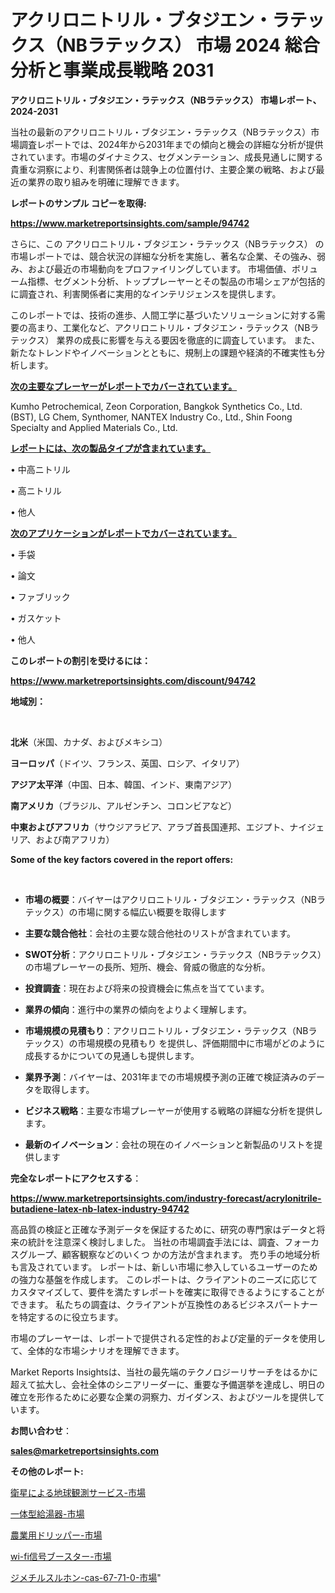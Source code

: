 # アクリロニトリル・ブタジエン・ラテックス（NBラテックス） 市場 2024 総合分析と事業成長戦略 2031

<strong>アクリロニトリル・ブタジエン・ラテックス（NBラテックス） 市場レポート、2024-2031</strong>

当社の最新のアクリロニトリル・ブタジエン・ラテックス（NBラテックス）市場調査レポートでは、2024年から2031年までの傾向と機会の詳細な分析が提供されています。市場のダイナミクス、セグメンテーション、成長見通しに関する貴重な洞察により、利害関係者は競争上の位置付け、主要企業の戦略、および最近の業界の取り組みを明確に理解できます。



<strong>レポートのサンプル コピーを取得:</strong> <a href=https://www.marketreportsinsights.com/sample/94742>

<strong><u>https://www.marketreportsinsights.com/sample/94742</u></strong></a>

さらに、この アクリロニトリル・ブタジエン・ラテックス（NBラテックス） の市場レポートでは、競合状況の詳細な分析を実施し、著名な企業、その強み、弱み、および最近の市場動向をプロファイリングしています。 市場価値、ボリューム指標、セグメント分析、トッププレーヤーとその製品の市場シェアが包括的に調査され、利害関係者に実用的なインテリジェンスを提供します。

このレポートでは、技術の進歩、人間工学に基づいたソリューションに対する需要の高まり、工業化など、アクリロニトリル・ブタジエン・ラテックス（NBラテックス） 業界の成長に影響を与える要因を徹底的に調査しています。 また、新たなトレンドやイノベーションとともに、規制上の課題や経済的不確実性も分析します。



<strong><u>次の主要なプレーヤーがレポートでカバーされています。</u></strong>

Kumho Petrochemical, Zeon Corporation, Bangkok Synthetics Co., Ltd. (BST), LG Chem, Synthomer, NANTEX Industry Co., Ltd., Shin Foong Specialty and Applied Materials Co., Ltd.



<strong><u><b>レポートには、次の製品タイプが含まれています。</b></u></strong>

• 中高ニトリル

• 高ニトリル

• 他人



<strong><u><b>次のアプリケーションがレポートでカバーされています。</b></u></strong>

• 手袋

• 論文

• ファブリック

• ガスケット

• 他人



<strong><b>このレポートの割引を受けるには：</b></strong>

<a href=https://www.marketreportsinsights.com/discount/94742>

<strong><u>https://www.marketreportsinsights.com/discount/94742</u></strong></a>



<strong>地域別：</strong>

<strong> </strong>



<strong>北米</strong>（米国、カナダ、およびメキシコ）



<strong>ヨーロッパ</strong>（ドイツ、フランス、英国、ロシア、イタリア）



<strong>アジア太平洋</strong>（中国、日本、韓国、インド、東南アジア）



<strong>南アメリカ</strong>（ブラジル、アルゼンチン、コロンビアなど）



<strong>中東およびアフリカ</strong>（サウジアラビア、アラブ首長国連邦、エジプト、ナイジェリア、および南アフリカ）



<strong>Some of the key factors covered in the report offers:</strong>

<strong> </strong>
<ul>
  <li>

<strong>市場の概要</strong>：バイヤーはアクリロニトリル・ブタジエン・ラテックス（NBラテックス）の市場に関する幅広い概要を取得します</li>
  <li>

<strong>主要な競合他社</strong>：会社の主要な競合他社のリストが含まれています。</li>
  <li>

<strong>SWOT分析</strong>：アクリロニトリル・ブタジエン・ラテックス（NBラテックス）の市場プレーヤーの長所、短所、機会、脅威の徹底的な分析。</li>
  <li>

<strong>投資調査</strong>：現在および将来の投資機会に焦点を当てています。</li>
  <li>

<strong>業界の傾向</strong>：進行中の業界の傾向をよりよく理解します。</li>
  <li>

<strong>市場規模の見積もり</strong>：アクリロニトリル・ブタジエン・ラテックス（NBラテックス）の市場規模の見積もり を提供し、評価期間中に市場がどのように成長するかについての見通しも提供します。</li>
  <li>

<strong>業界予測</strong>：バイヤーは、2031年までの市場規模予測の正確で検証済みのデータを取得します。</li>
  <li>

<strong>ビジネス戦略</strong>：主要な市場プレーヤーが使用する戦略の詳細な分析を提供します。</li>
  <li>

<strong>最新のイノベーション</strong>：会社の現在のイノベーションと新製品のリストを提供します</li>
</ul>


<strong>完全なレポートにアクセスする</strong>：

<a href=https://www.marketreportsinsights.com/industry-forecast/acrylonitrile-butadiene-latex-nb-latex-industry-94742>

<strong><u>https://www.marketreportsinsights.com/industry-forecast/acrylonitrile-butadiene-latex-nb-latex-industry-94742</u></strong></a>

高品質の検証と正確な予測データを保証するために、研究の専門家はデータと将来の統計を注意深く検討しました。 当社の市場調査手法には、調査、フォーカスグループ、顧客観察などのいくつ かの方法が含まれます。 売り手の地域分析も言及されています。 レポートは、新しい市場に参入しているユーザーのための強力な基盤を作成します。 このレポートは、クライアントのニーズに応じてカスタマイズして、要件を満たすレポートを確実に取得できるようにすることができます。 私たちの調査は、クライアントが互換性のあるビジネスパートナーを特定するのに役立ちます。

市場のプレーヤーは、レポートで提供される定性的および定量的データを使用して、全体的な市場シナリオを理解できます。

Market Reports Insightsは、当社の最先端のテクノロジーリサーチをはるかに超えて拡大し、会社全体のシニアリーダーに、重要な予備選挙を達成し、明日の確立を形作るために必要な企業の洞察力、ガイダンス、およびツールを提供しています。



<strong><b>お問い合わせ</b></strong>：

<a href=mailto:sales@marketreportsinsights.com>

<strong><u>sales@marketreportsinsights.com</u></strong></a>



<strong>その他のレポート:</strong>

<a href=https://www.linkedin.com/pulse/衛星による地球観測サービス-市場-2030-年までの需要に焦点を当てた-ckylf/>衛星による地球観測サービス-市場</a>

<a href=https://www.linkedin.com/pulse/一体型給湯器-市場-2030-年までの需要に焦点を当てた-2023-年調査レポート-czeef/>一体型給湯器-市場</a>

<a href=https://www.linkedin.com/pulse/農業用ドリッパー-市場-2023-総合分析と事業成長戦略-2030-tqwmf/>農業用ドリッパー-市場</a>

<a href=https://www.linkedin.com/pulse/wi-fi信号ブースター-市場-2023-年のダイナミクスとビジネストレンド-me6nf/>wi-fi信号ブースター-市場</a>

<a href=https://www.linkedin.com/pulse/ジメチルスルホン-cas-67-71-0-市場-2023-年のダイナミクスとビジネストレンド-2030-pr-news-hub-xh5df/>ジメチルスルホン-cas-67-71-0-市場</a>"
